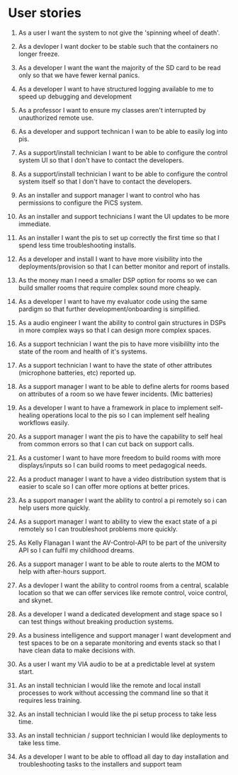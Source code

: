 # User stories

1. As a user I want the system to not give the 'spinning wheel of death'.

1. As a devloper I want docker to be stable such that the containers no longer freeze. 

1. As a developer I want the want the majority of the SD card to be read only so that we have fewer kernal panics. 

1. As a developer I want to have structured logging available to me to speed up debugging and development

1. As a professor I want to ensure my classes aren't interrupted by unauthorized remote use. 

1. As a developer and support technican I wan to be able to easily log into pis. 

1. As a support/install technician I want to be able to configure the control system UI so that I don't have to contact the developers. 

1. As a support/install technician I want to be able to configure the control system itself so that I don't have to contact the developers. 

1. As an installer and support manager I want to control who has permissions to configure the PiCS system. 

1. As an installer and support technicians I want the UI updates to be more immediate. 

1. As an installer I want the pis to set up correctly the first time so that I spend less time troubleshooting installs. 

1. As a developer and install I want to have more visibility into the deployments/provision so that I can better monitor and report of installs. 

1. As the money man I need a smaller DSP option for rooms so we can build smaller rooms that require complex sound more cheaply. 

1. As a developer I want to have my evaluator code using the same pardigm so that further development/onboarding is simplified. 

1. As a audio engineer I want the ability to control gain structures in DSPs in more complex ways so that I can design more complex spaces. 

1. As a support technician I want the pis to have more visibililty into the state of the room and health of it's systems. 

1. As a support technician I want to have the state of other attributes (microphone batteries, etc) reported up. 

1. As a support manager I want to be able to define alerts for rooms based on attributes of a room so we have fewer incidents. (Mic batteries) 

1. As a developer I want to have a framework in place to implement self-healing operations local to the pis so I can implement self healing workflows easily.

1. As a support manager I want the pis to have the capability to self heal from common errors so that I can cut back on support calls. 

1. As a customer I want to have more freedom to build rooms with more displays/inputs so I can build rooms to meet pedagogical needs. 

1. As a product manager I want to have a video distribution system that is easier to scale so I can offer more options at better prices. 

1. As a support manager I want the ability to control a pi remotely so i can help users more quickly.

1. As a support manager I want to ability to view the exact state of a pi remotely so I can troubleshoot problems more quickly.

1. As Kelly Flanagan I want the AV-Control-API to be part of the university API so I can fulfil my childhood dreams.

1. As a support manager I want to be able to route alerts to the MOM to help with after-hours support. 

1. As a devloper I want the ability to control rooms from a central, scalable location so that we can offer services like remote control, voice control, and skynet. 

1. As a developer I wand a dedicated development and stage space so I can test things without breaking production systems. 

1. As a business intelligence and support manager I want development and test spaces to be on a separate monitoring and events stack so that I have clean data to make decisions with.

1. As a user I want my VIA audio to be at a predictable level at system start. 

1. As an install technician I would like the remote and local install processes to work without accessing the command line so that it requires less training.

1. As an install technician I would like the pi setup process to take less time. 

1. As an install technician / support technician I would like deployments to take less time. 

1. As a developer I want to be able to offload all day to day installation and troubleshooting tasks to the installers and support team
